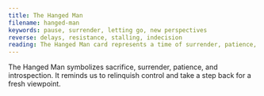```yaml
---
title: The Hanged Man
filename: hanged-man
keywords: pause, surrender, letting go, new perspectives
reverse: delays, resistance, stalling, indecision
reading: The Hanged Man card represents a time of surrender, patience, and introspection. It encourages you to take a step back and relinquish control, allowing for a new perspective to emerge. However, be mindful of the potential for delays or resistance due to indecision or stalling. Ask yourself - what do I need to let go of in order to move forward? How can I surrender control and trust the process? What new perspectives or insights may be gained from taking a pause? Remember, taking a break and looking at things from a new angle can lead to clarity and personal growth.
---
```


The Hanged Man symbolizes sacrifice, surrender, patience, and introspection. It reminds us to relinquish control and take a step back for a fresh viewpoint.
